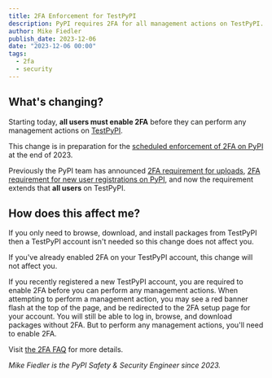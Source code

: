 ```yaml
---
title: 2FA Enforcement for TestPyPI
description: PyPI requires 2FA for all management actions on TestPyPI.
author: Mike Fiedler
publish_date: 2023-12-06
date: "2023-12-06 00:00"
tags:
  - 2fa
  - security
---
```


## What's changing?

Starting today, **all users must enable 2FA**
before they can perform any management actions on [TestPyPI](https://test.pypi.org/).

This change is in preparation for the
[scheduled enforcement of 2FA on PyPI](2023-05-25-securing-pypi-with-2fa.md)
at the end of 2023.

Previously the PyPI team has announced
[2FA requirement for uploads](2023-06-01-2fa-enforcement-for-upload.md),
[2FA requirement for new user registrations on PyPI](2023-08-08-2fa-enforcement-for-new-users.md),
and now the requirement extends that **all users** on TestPyPI.

## How does this affect me?

If you only need to browse, download, and install packages from TestPyPI
then a TestPyPI account isn't needed so this change does not affect you.

If you've already enabled 2FA on your TestPyPI account,
this change will not affect you.

If you recently registered a new TestPyPI account,
you are required to enable 2FA before you can perform any management actions.
When attempting to perform a management action,
you may see a red banner flash at the top of the page,
and be redirected to the 2FA setup page for your account.
You will still be able to log in, browse, and download packages without 2FA.
But to perform any management actions, you'll need to enable 2FA.

Visit [the 2FA FAQ](https://pypi.org/help/#twofa) for more details.

_Mike Fiedler is the PyPI Safety & Security Engineer since 2023._
